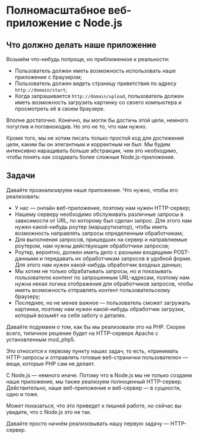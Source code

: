# Полномасштабное веб-приложение с Node.js

## Что должно делать наше приложение

Возьмём что-нибудь попроще, но приближенное к реальности:

- Пользователь должен иметь возможность использовать наше приложение с браузером;
- Пользователь должен видеть страницу приветствия по адресу `http://domain/start`;
- Когда запрашивается `http://domain/upload`, пользователь должен иметь возможность загрузить картинку со своего компьютера и просмотреть её в своем браузере.

Вполне достаточно. Конечно, вы могли бы достичь этой цели, немного погуглив и поговнокодив. Но это не то, что нам нужно.

Кроме того, мы не хотим писать только простой код для достижения цели, каким бы он элегантным и корректным ни был. Мы будем интенсивно наращивать больше абстракции, чем это необходимо, чтобы понять как создавать более сложные Node.js-приложения.

## Задачи

Давайте проанализируем наше приложение. Что нужно, чтобы его реализовать:

- У нас — онлайн веб-приложение, поэтому нам нужен HTTP-сервер;
- Нашему серверу необходимо обслуживать различные запросы в зависимости от URL, по которому был сделан запрос. Для этого нам нужен какой-нибудь роутер (маршрутизатор), чтобы иметь возможность направлять запросы определенным обработчикам;
- Для выполнения запросов, пришедших на сервер и направляемые роутером, нам нужны действующие обработчики запросов;
- Роутер, вероятно, должен иметь дело с разными входящими POST-данными и передавать их обработчикам запросов в удобной форме. Для этого нам нужен какой-нибудь обработчик входных данных;
- Мы хотим не только обрабатывать запросы, но и показывать пользователю контент по запрошенным URL-адресам, поэтому нам нужна некая логика отображения для обработчиков запросов, чтобы иметь возможность отправлять контент пользовательскому браузеру;
- Последнее, но не менее важное — пользователь сможет загружать картинки, поэтому нам нужен какой-нибудь обработчик загрузки, который возьмёт на себя заботу о деталях.

Давайте подумаем о том, как бы мы реализовали это на PHP. Скорее всего, типичное решение будет на HTTP-сервере Apache с установленным mod_php5.

Это относится к первому пункту наших задач, то есть, «принимать HTTP-запросы и отправлять готовые веб-странички пользователю» — вещи, которые PHP сам не делает.

С Node.js — немного иначе. Потому что в Node.js мы не только создаем наше приложение, мы также реализуем полноценный HTTP-сервер. Действительно, наше веб-приложение и веб-сервер — в сущности, одно и тоже.

Может показаться, что это приведет к лишней работе, но сейчас вы увидите, что с Node.js это не так.

Давайте просто начнём реализовывать нашу первую задачу — HTTP-сервер.
